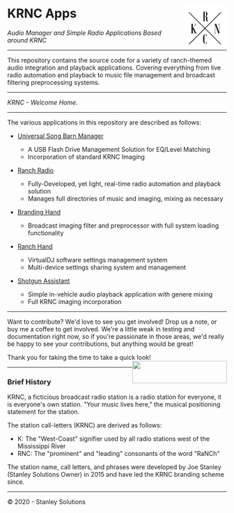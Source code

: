 # KRNC Apps <img src="https://github.com/engineerjoe440/KRNCApps/blob/master/common/images/KRNC.png" width="100" alt="KRNC" align="right">

*Audio Manager and Simple Radio Applications Based around KRNC*

---

This repository contains the source code for a variety of ranch-themed audio
integration and playback applications. Covering everything from live radio automation
and playback to music file management and broadcast filtering preprocessing systems.

---

*KRNC - Welcome Home.*

---

The various applications in this repository are described as follows:

 - [Universal Song Barn Manager](https://github.com/engineerjoe440/KRNCApps/tree/master/UniversalSongBarnManager)
    - A USB Flash Drive Management Solution for EQ/Level Matching
    - Incorporation of standard KRNC Imaging

 - [Ranch Radio](https://github.com/engineerjoe440/KRNCApps/tree/master/RanchRadio)
    - Fully-Developed, yet light, real-time radio automation and playback solution
    - Manages full directories of music and imaging, mixing as necessary

 - [Branding Hand](https://github.com/engineerjoe440/KRNCApps/tree/master/BrandingHand)
    - Broadcast imaging filter and preprocessor with full system loading functionality

 - [Ranch Hand](https://github.com/engineerjoe440/KRNCApps/tree/master/RanchHand)
    - VirtualDJ software settings management system
    - Multi-device settings sharing system and management
 
 - [Shotgun Assistant](https://github.com/engineerjoe440/KRNCApps/tree/master/ShotgunAssistant)
    - Simple in-vehicle audio playback application with genere mixing
    - Full KRNC imaging incorporation
    
---

Want to contribute? We'd love to see you get involved! Drop us a note, or buy me a coffee to get involved. We're a little weak in testing and documentation right now, so if you're passionate in those areas, we'd really be happy to see your contributions, but anything would be great!

Thank you for taking the time to take a quick look!
[<img align="right" src="https://cdn.buymeacoffee.com/buttons/default-orange.png" width="217px" height="51x">](https://www.buymeacoffee.com/engineerjoe440)

---

### Brief History
KRNC, a ficticious broadcast radio station is a radio station for everyone, it is
everyone's own station. "Your music lives here," the musical positioning statement
for the station.

The station call-letters (KRNC) are derived as follows:
 - K: The "West-Coast" signifier used by all radio stations west of the Mississippi River
 - RNC: The "prominent" and "leading" consonants of the word "RaNCh"

The station name, call letters, and phrases were developed by Joe Stanley (Stanley
Solutions Owner) in 2015 and have led the KRNC branding scheme since.

---
© 2020 - Stanley Solutions
